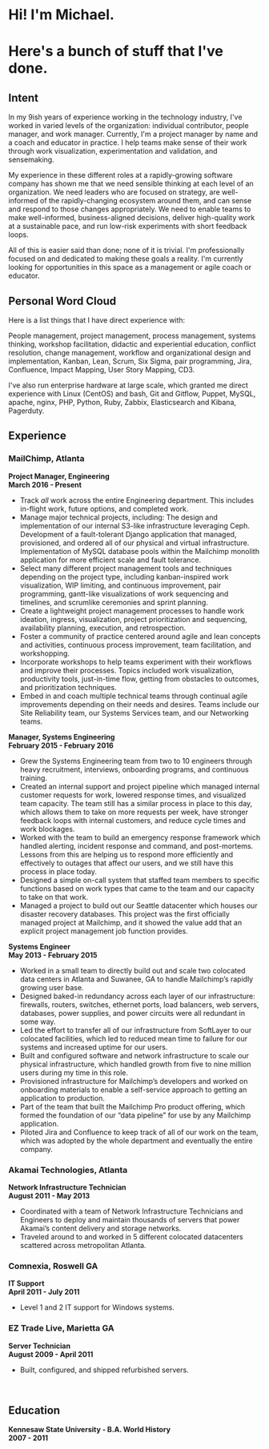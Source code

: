# Hi! I'm Michael. 
# Here's a bunch of stuff that I've done.
## Intent
In my 9ish years of experience working in the technology industry, I've worked in varied levels of the organization: individual contributor, people manager, and work manager. Currently, I'm a project manager by name and a coach and educator in practice. I help teams make sense of their work through work visualization, experimentation and validation, and sensemaking.

My experience in these different roles at a rapidly-growing software company has shown me that we need sensible thinking at each level of an organization. We need leaders who are focused on strategy, are well-informed of the rapidly-changing ecosystem around them, and can sense and respond to those changes appropriately. We need to enable teams to make well-informed, business-aligned decisions, deliver high-quality work at a sustainable pace, and run low-risk experiments with short feedback loops.

All of this is easier said than done; none of it is trivial. I'm professionally focused on and dedicated to making these goals a reality. I'm currently looking for opportunities in this space as a management or agile coach or educator.

## Personal Word Cloud
Here is a list things that I have direct experience with:

People management, project management, process management, systems thinking, workshop facilitation, didactic and experiential education, conflict resolution, change management, workflow and organizational design and implementation, Kanban, Lean, Scrum, Six Sigma, pair programming, Jira, Confluence, Impact Mapping, User Story Mapping, CD3.

I've also run enterprise hardware at large scale, which granted me direct experience with Linux (CentOS) and bash, Git and Gitflow, Puppet, MySQL, apache, nginx, PHP, Python, Ruby, Zabbix, Elasticsearch and Kibana, Pagerduty.

## Experience

### MailChimp, Atlanta 
**Project Manager, Engineering**<br>
**March 2016 - Present**
* Track _all_ work across the entire Engineering department. This includes in-flight work, future options, and completed work.
* Manage major technical projects, including:
    The design and implementation of our internal S3-like infrastructure leveraging Ceph. 
    Development of a fault-tolerant Django application that managed, provisioned, and ordered all of our physical and virtual infrastructure. 
    Implementation of MySQL database pools within the Mailchimp monolith application for more efficient scale and fault tolerance.
* Select many different project management tools and techniques depending on the project type, including kanban-inspired work visualization, WIP limiting, and continuous improvement, pair programming, gantt-like visualizations of work sequencing and timelines, and scrumlike ceremonies and sprint planning.
* Create a lightweight project management processes to handle work ideation, ingress, visualization, project prioritization and sequencing, availability planning, execution, and retrospection.
* Foster a community of practice centered around agile and lean concepts and activities, continuous process improvement, team facilitation, and workshopping.
* Incorporate workshops to help teams experiment with their workflows and improve their processes. Topics included work visualization, productivity tools, just-in-time flow, getting from obstacles to outcomes, and prioritization techniques.
* Embed in and coach multiple technical teams through continual agile improvements depending on their needs and desires. Teams include our Site Reliability team, our Systems Services team, and our Networking teams.

**Manager, Systems Engineering**<br>
**February 2015 - February 2016**
* Grew the Systems Engineering team from two to 10 engineers through heavy recruitment, interviews, onboarding programs, and continuous training.
* Created an internal support and project pipeline which managed internal customer requests for work, lowered response times, and visualized team capacity. The team still has a similar process in place to this day, which allows them to take on more requests per week, have stronger feedback loops with internal customers, and reduce cycle times and work blockages.
* Worked with the team to build an emergency response framework which handled alerting, incident response and command, and post-mortems. Lessons from this are helping us to respond more efficiently and effectively to outages that affect our users, and we still have this process in place today.
* Designed a simple on-call system that staffed team members to specific functions based on work types that came to the team and our capacity to take on that work.
* Managed a project to build out our Seattle datacenter which houses our disaster recovery databases. This project was the first officially managed project at Mailchimp, and it showed the value add that an explicit project management job function provides.

**Systems Engineer**<br>
**May 2013 - February 2015**
* Worked in a small team to directly build out and scale two colocated data centers in Atlanta and Suwanee, GA to handle Mailchimp’s rapidly growing user base.
* Designed baked-in redundancy across each layer of our infrastructure: firewalls, routers, switches, ethernet ports, load balancers, web servers, databases, power supplies, and power circuits were all redundant in some way.
* Led the effort to transfer all of our infrastructure from SoftLayer to our colocated facilities, which led to reduced mean time to failure for our systems and increased uptime for our users.
* Built and configured software and network infrastructure to scale our physical infrastructure, which handled growth from five to nine million users during my time in this role.
* Provisioned infrastructure for Mailchimp’s developers and worked on onboarding materials to enable a self-service approach to getting an application to production.
* Part of the team that built the Mailchimp Pro product offering, which formed the foundation of our “data pipeline” for use by any Mailchimp application.
* Piloted Jira and Confluence to keep track of all of our work on the team, which was adopted by the whole department and eventually the entire company.

### Akamai Technologies, Atlanta
**Network Infrastructure Technician**<br>
**August 2011 - May 2013**
* Coordinated with a team of Network Infrastructure Technicians and Engineers to deploy and maintain thousands of servers that power Akamai’s content delivery and storage networks.
* Traveled around to and worked in 5 different colocated datacenters scattered across metropolitan Atlanta.

### Comnexia, Roswell GA
**IT Support**<br>
**April 2011 - July 2011**
* Level 1 and 2 IT support for Windows systems.

### EZ Trade Live, Marietta GA
**Server Technician**<br>
**August 2009 - April 2011**
* Built, configured, and shipped refurbished servers.
<br>

## Education
**Kennesaw State University - B.A. World History**<br>
**2007 - 2011**
